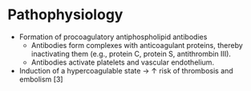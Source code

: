 # Pathophysiology
- Formation of procoagulatory antiphospholipid antibodies 
	- Antibodies form complexes with anticoagulant proteins, thereby inactivating them (e.g., protein C, protein S, antithrombin III).
	- Antibodies activate platelets and vascular endothelium. 
- Induction of a hypercoagulable state → ↑ risk of thrombosis and embolism [3]
